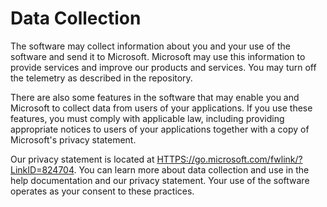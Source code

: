 # Data Collection

The software may collect information about you and your use of the software and
send it to Microsoft. Microsoft may use this information to provide services and
improve our products and services. You may turn off the telemetry as described
in the repository.

There are also some features in the software that may enable you and Microsoft
to collect data from users of your applications. If you use these features, you
must comply with applicable law, including providing appropriate notices to
users of your applications together with a copy of Microsoft's privacy
statement.

Our privacy statement is located at
<HTTPS://go.microsoft.com/fwlink/?LinkID=824704>. You can learn more about data
collection and use in the help documentation and our privacy statement. Your use
of the software operates as your consent to these practices.
